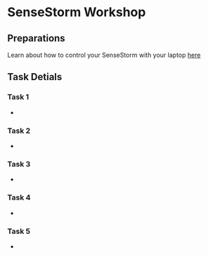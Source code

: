 # SenseStorm Workshop

## Preparations
Learn about how to control your SenseStorm with your laptop [here](SenseStorm/Connection.md)


## Task Detials

### Task 1
- 
### Task 2
- 
### Task 3
- 
### Task 4
- 
### Task 5
- 

